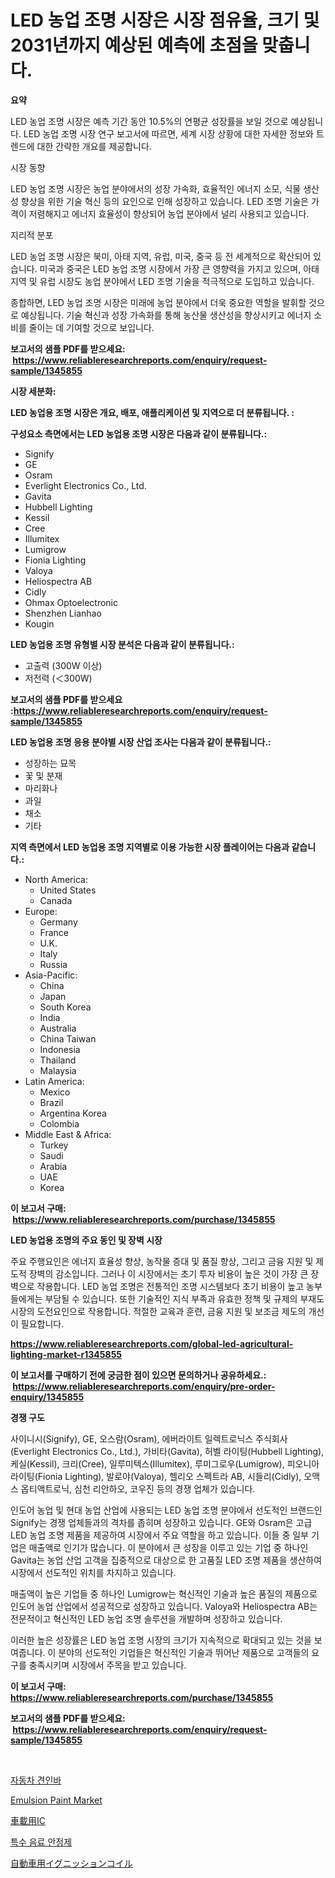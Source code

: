 <p><h1>LED 농업 조명 시장은 시장 점유율, 크기 및 2031년까지 예상된 예측에 초점을 맞춥니다.</h1></p><p><strong>요약</strong></p>
<p><p>LED 농업 조명 시장은 예측 기간 동안 10.5%의 연평균 성장률을 보일 것으로 예상됩니다. LED 농업 조명 시장 연구 보고서에 따르면, 세계 시장 상황에 대한 자세한 정보와 트렌드에 대한 간략한 개요를 제공합니다.</p><p>시장 동향</p><p>LED 농업 조명 시장은 농업 분야에서의 성장 가속화, 효율적인 에너지 소모, 식물 생산성 향상을 위한 기술 혁신 등의 요인으로 인해 성장하고 있습니다. LED 조명 기술은 가격이 저렴해지고 에너지 효율성이 향상되어 농업 분야에서 널리 사용되고 있습니다.</p><p>지리적 분포</p><p>LED 농업 조명 시장은 북미, 아태 지역, 유럽, 미국, 중국 등 전 세계적으로 확산되어 있습니다. 미국과 중국은 LED 농업 조명 시장에서 가장 큰 영향력을 가지고 있으며, 아태 지역 및 유럽 시장도 농업 분야에서 LED 조명 기술을 적극적으로 도입하고 있습니다.</p><p>종합하면, LED 농업 조명 시장은 미래에 농업 분야에서 더욱 중요한 역할을 발휘할 것으로 예상됩니다. 기술 혁신과 성장 가속화를 통해 농산물 생산성을 향상시키고 에너지 소비를 줄이는 데 기여할 것으로 보입니다.</p></p>
<p><strong>보고서의 샘플 PDF를 받으세요: &nbsp;<a href="https://www.reliableresearchreports.com/enquiry/request-sample/1345855">https://www.reliableresearchreports.com/enquiry/request-sample/1345855</a></strong></p>
<p><strong>시장 세분화:</strong></p>
<p><strong> LED 농업용 조명 시장은 개요, 배포, 애플리케이션 및 지역으로 더 분류됩니다. :</strong></p>
<p><strong>구성요소 측면에서는 LED 농업용 조명 시장은 다음과 같이 분류됩니다.:</strong></p>
<p><ul><li>Signify</li><li>GE</li><li>Osram</li><li>Everlight Electronics Co., Ltd.</li><li>Gavita</li><li>Hubbell Lighting</li><li>Kessil</li><li>Cree</li><li>Illumitex</li><li>Lumigrow</li><li>Fionia Lighting</li><li>Valoya</li><li>Heliospectra AB</li><li>Cidly</li><li>Ohmax Optoelectronic</li><li>Shenzhen Lianhao</li><li>Kougin</li></ul></p>
<p><strong> LED 농업용 조명 유형별 시장 분석은 다음과 같이 분류됩니다.:</strong></p>
<p><ul><li>고출력 (300W 이상)</li><li>저전력 (＜300W)</li></ul></p>
<p><strong>보고서의 샘플 PDF를 받으세요 :<a href="https://www.reliableresearchreports.com/enquiry/request-sample/1345855">https://www.reliableresearchreports.com/enquiry/request-sample/1345855</a></strong></p>
<p><strong> LED 농업용 조명 응용 분야별 시장 산업 조사는 다음과 같이 분류됩니다.:</strong></p>
<p><ul><li>성장하는 묘목</li><li>꽃 및 분재</li><li>마리화나</li><li>과일</li><li>채소</li><li>기타</li></ul></p>
<p><strong>지역 측면에서 LED 농업용 조명 지역별로 이용 가능한 시장 플레이어는 다음과 같습니다.:</strong></p>
<p><ul>
    <li>
        North America:
        <ul>
            <li>United States</li>
            <li>Canada</li>
        </ul>
    </li>
    <li>
        Europe:
        <ul>
            <li>Germany</li>
            <li>France</li>
            <li>U.K.</li>
            <li>Italy</li>
            <li>Russia</li>
        </ul>
    </li>
    <li>
        Asia-Pacific:
        <ul>
            <li>China</li>
            <li>Japan</li>
            <li>South Korea</li>
            <li>India</li>
            <li>Australia</li>
            <li>China Taiwan</li>
            <li>Indonesia</li>
            <li>Thailand</li>
            <li>Malaysia</li>
        </ul>
    </li>
    <li>
        Latin America:
        <ul>
            <li>Mexico</li>
            <li>Brazil</li>
            <li>Argentina Korea</li>
            <li>Colombia</li>
        </ul>
    </li>
    <li>
        Middle East & Africa:
        <ul>
            <li>Turkey</li>
            <li>Saudi</li>
            <li>Arabia</li>
            <li>UAE</li>
            <li>Korea</li>
        </ul>
    </li>
    </ul></p>
<p><strong>이 보고서 구매: &nbsp;<a href="https://www.reliableresearchreports.com/purchase/1345855">https://www.reliableresearchreports.com/purchase/1345855</a></strong></p>
<p><strong>LED 농업용 조명의 주요 동인 및 장벽 시장</strong></p>
<p><p>주요 주행요인은 에너지 효율성 향상, 농작물 증대 및 품질 향상, 그리고 금융 지원 및 제도적 장벽의 감소입니다. 그러나 이 시장에서는 초기 투자 비용이 높은 것이 가장 큰 장벽으로 작용합니다. LED 농업 조명은 전통적인 조명 시스템보다 초기 비용이 높고 농부들에게는 부담될 수 있습니다. 또한 기술적인 지식 부족과 유효한 정책 및 규제의 부재도 시장의 도전요인으로 작용합니다. 적절한 교육과 훈련, 금융 지원 및 보조금 제도의 개선이 필요합니다.</p></p>
<p><strong><a href="https://www.reliableresearchreports.com/global-led-agricultural-lighting-market-r1345855">https://www.reliableresearchreports.com/global-led-agricultural-lighting-market-r1345855</a></strong></p>
<p><strong>이 보고서를 구매하기 전에 궁금한 점이 있으면 문의하거나 공유하세요.: &nbsp;<a href="https://www.reliableresearchreports.com/enquiry/pre-order-enquiry/1345855">https://www.reliableresearchreports.com/enquiry/pre-order-enquiry/1345855</a></strong></p>
<p><strong>경쟁 구도</strong></p>
<p><p>사이니시(Signify), GE, 오스람(Osram), 에버라이트 일렉트로닉스 주식회사(Everlight Electronics Co., Ltd.), 가비타(Gavita), 허벨 라이팅(Hubbell Lighting), 케실(Kessil), 크리(Cree), 일루미텍스(Illumitex), 루미그로우(Lumigrow), 피오니아 라이팅(Fionia Lighting), 발로야(Valoya), 헬리오 스펙트라 AB, 시들리(Cidly), 오맥스 옵티액트로닉, 심천 리안하오, 코우진 등의 경쟁 업체가 있습니다.</p><p>인도어 농업 및 현대 농업 산업에 사용되는 LED 농업 조명 분야에서 선도적인 브랜드인 Signify는 경쟁 업체들과의 격차를 좁히며 성장하고 있습니다. GE와 Osram은 고급 LED 농업 조명 제품을 제공하여 시장에서 주요 역할을 하고 있습니다. 이들 중 일부 기업은 매출액로 인기가 많습니다. 이 분야에서 큰 성장을 이루고 있는 기업 중 하나인 Gavita는 농업 산업 고객을 집중적으로 대상으로 한 고품질 LED 조명 제품을 생산하여 시장에서 선도적인 위치를 차지하고 있습니다.</p><p>매출액이 높은 기업들 중 하나인 Lumigrow는 혁신적인 기술과 높은 품질의 제품으로 인도어 농업 산업에서 성공적으로 성장하고 있습니다. Valoya와 Heliospectra AB는 전문적이고 혁신적인 LED 농업 조명 솔루션을 개발하며 성장하고 있습니다.</p><p>이러한 높은 성장률은 LED 농업 조명 시장의 크기가 지속적으로 확대되고 있는 것을 보여줍니다. 이 분야의 선도적인 기업들은 혁신적인 기술과 뛰어난 제품으로 고객들의 요구를 충족시키며 시장에서 주목을 받고 있습니다.</p></p>
<p><strong>이 보고서 구매: &nbsp; <a href="https://www.reliableresearchreports.com/purchase/1345855">https://www.reliableresearchreports.com/purchase/1345855</a></strong></p>
<p><strong>보고서의 샘플 PDF를 받으세요: &nbsp;<a href="https://www.reliableresearchreports.com/enquiry/request-sample/1345855">https://www.reliableresearchreports.com/enquiry/request-sample/1345855</a></strong><strong></strong></p>
<p>&nbsp;</p>
<p><p><a href="https://github.com/Howaoole34545/Market-Research-Report-List-1/blob/main/482903320486.md">자동차 견인바</a></p><p><a href="https://issuu.com/reportprime-2/docs/emulsion-paint-market-size-2030.pptx">Emulsion Paint Market</a></p><p><a href="https://github.com/AaronVargas43/Market-Research-Report-List-1/blob/main/221714522455.md">車載用IC</a></p><p><a href="https://github.com/JackieFauhey9089475/Market-Research-Report-List-1/blob/main/217734720487.md">특수 음료 안정제</a></p><p><a href="https://github.com/CloydAbbott2023/Market-Research-Report-List-1/blob/main/876920522456.md">自動車用イグニッションコイル</a></p></p>